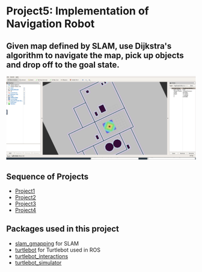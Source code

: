 # Project5: Implementation of Navigation Robot

## Given map defined by SLAM, use Dijkstra's algorithm to navigate the map, pick up objects and drop off to the goal state.

![](https://github.com/minoring/robot/blob/master/Project5/resources/Navigation.png)


## Sequence of Projects 
- [Project1](https://github.com/minoring/robot/tree/master/Project1)
- [Project2](https://github.com/minoring/robot/tree/master/Project2)
- [Project3](https://github.com/minoring/robot/tree/master/Project3)
- [Project4](https://github.com/minoring/robot/tree/master/Project4)

## Packages used in this project
- [slam_gmapping](https://github.com/ros-perception/slam_gmapping) for SLAM
- [turtlebot](https://github.com/turtlebot/turtlebot) for Turtlebot used in ROS
- [turtlebot_interactions](https://github.com/turtlebot/turtlebot_interactions)
- [turtlebot_simulator](https://github.com/turtlebot/turtlebot_simulator)

